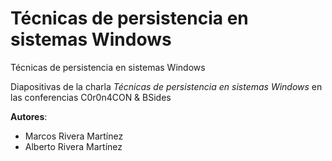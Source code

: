 # Técnicas de persistencia en sistemas Windows
Técnicas de persistencia en sistemas Windows

Diapositivas de la charla *Técnicas de persistencia en sistemas Windows* en las conferencias C0r0n4CON & BSides

**Autores**:
- Marcos Rivera Martínez
- Alberto Rivera Martínez
